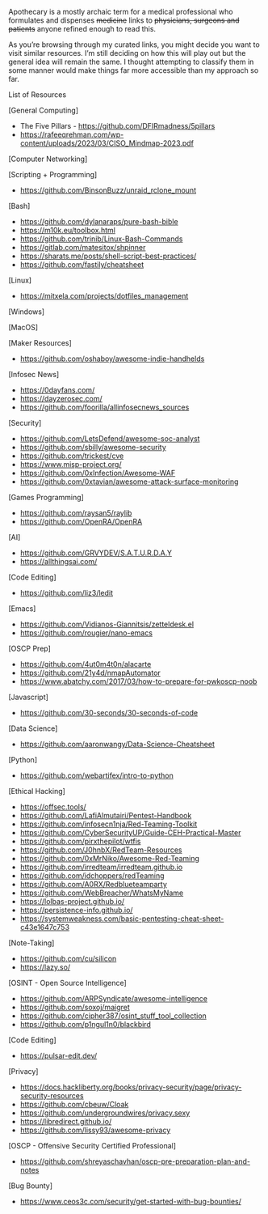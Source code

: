 Apothecary is a mostly archaic term for a medical professional who formulates and dispenses ~~medicine~~ links to ~~physicians, surgeons and patients~~ anyone refined enough to read this.

As you’re browsing through my curated links, you might decide you want to visit similar resources. I’m still deciding on how this will play out but the general idea will remain the same. I thought attempting to classify them in some manner would make things far more accessible than my approach so far.

List of Resources

[General Computing]
- The Five Pillars - https://github.com/DFIRmadness/5pillars
- https://rafeeqrehman.com/wp-content/uploads/2023/03/CISO_Mindmap-2023.pdf

[Computer Networking]

[Scripting + Programming]
- https://github.com/BinsonBuzz/unraid_rclone_mount

[Bash]
- https://github.com/dylanaraps/pure-bash-bible
- https://m10k.eu/toolbox.html
- https://github.com/trinib/Linux-Bash-Commands
- https://gitlab.com/matesitox/shpinner
- https://sharats.me/posts/shell-script-best-practices/
- https://github.com/fastily/cheatsheet

[Linux]
- https://mitxela.com/projects/dotfiles_management

[Windows]

[MacOS]

[Maker Resources]
- https://github.com/oshaboy/awesome-indie-handhelds

[Infosec News]
- https://0dayfans.com/
- https://dayzerosec.com/
- https://github.com/foorilla/allinfosecnews_sources

[Security]
- https://github.com/LetsDefend/awesome-soc-analyst
- https://github.com/sbilly/awesome-security
- https://github.com/trickest/cve
- https://www.misp-project.org/
- https://github.com/0xInfection/Awesome-WAF
- https://github.com/0xtavian/awesome-attack-surface-monitoring


[Games Programming]
- https://github.com/raysan5/raylib
- https://github.com/OpenRA/OpenRA

[AI]
- https://github.com/GRVYDEV/S.A.T.U.R.D.A.Y
- https://allthingsai.com/

[Code Editing]
- https://github.com/liz3/ledit

[Emacs]
- https://github.com/Vidianos-Giannitsis/zetteldesk.el
- https://github.com/rougier/nano-emacs

[OSCP Prep]
- https://github.com/4ut0m4t0n/alacarte
- https://github.com/21y4d/nmapAutomator
- https://www.abatchy.com/2017/03/how-to-prepare-for-pwkoscp-noob

[Javascript]
- https://github.com/30-seconds/30-seconds-of-code

[Data Science]
- https://github.com/aaronwangy/Data-Science-Cheatsheet

[Python]
- https://github.com/webartifex/intro-to-python

[Ethical Hacking]
- https://offsec.tools/
- https://github.com/LafiAlmutairi/Pentest-Handbook
- https://github.com/infosecn1nja/Red-Teaming-Toolkit
- https://github.com/CyberSecurityUP/Guide-CEH-Practical-Master
- https://github.com/pirxthepilot/wtfis
- https://github.com/J0hnbX/RedTeam-Resources
- https://github.com/0xMrNiko/Awesome-Red-Teaming
- https://github.com/irredteam/irredteam.github.io
- https://github.com/idchoppers/redTeaming
- https://github.com/A0RX/Redblueteamparty
- https://github.com/WebBreacher/WhatsMyName
- https://lolbas-project.github.io/
- https://persistence-info.github.io/
- https://systemweakness.com/basic-pentesting-cheat-sheet-c43e1647c753

[Note-Taking]
- https://github.com/cu/silicon
- https://lazy.so/

[OSINT - Open Source Intelligence]
- https://github.com/ARPSyndicate/awesome-intelligence
- https://github.com/soxoj/maigret
- https://github.com/cipher387/osint_stuff_tool_collection
- https://github.com/p1ngul1n0/blackbird

[Code Editing]
- https://pulsar-edit.dev/

[Privacy]
- https://docs.hackliberty.org/books/privacy-security/page/privacy-security-resources
- https://github.com/cbeuw/Cloak
- https://github.com/undergroundwires/privacy.sexy
- https://libredirect.github.io/
- https://github.com/lissy93/awesome-privacy

[OSCP - Offensive Security Certified Professional]
- https://github.com/shreyaschavhan/oscp-pre-preparation-plan-and-notes

[Bug Bounty]
- https://www.ceos3c.com/security/get-started-with-bug-bounties/
